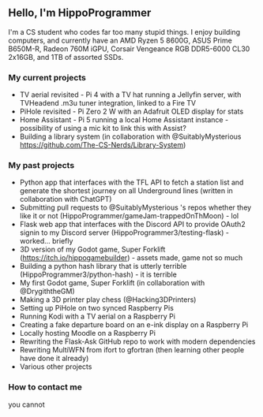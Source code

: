 ## Hello, I'm HippoProgrammer
I'm a CS student who codes far too many stupid things.
I enjoy building computers, and currently have an AMD Ryzen 5 8600G, ASUS Prime B650M-R,  Radeon 760M iGPU, Corsair Vengeance RGB DDR5-6000 CL30 2x16GB, and 1TB of assorted SSDs.

### My current projects
* TV aerial revisited - Pi 4 with a TV hat running a Jellyfin server, with TVHeadend .m3u tuner integration, linked to a Fire TV
* PiHole revisited - Pi Zero 2 W with an Adafruit OLED display for stats
* Home Assistant - Pi 5 running a local Home Assistant instance - possibility of using a mic kit to link this with Assist?
* Building a library system (in collaboration with @SuitablyMysterious https://github.com/The-CS-Nerds/Library-System)

### My past projects
* Python app that interfaces with the TFL API to fetch a station list and generate the shortest journey on all Underground lines (written in collaboration with ChatGPT)
* Submitting pull requests to @SuitablyMysterious 's repos whether they like it or not (HippoProgrammer/gameJam-trappedOnThMoon) - lol
* Flask web app that interfaces with the Discord API to provide OAuth2 signin to my Discord server (HippoProgrammer3/testing-flask) - worked... briefly
* 3D version of my Godot game, Super Forklift (https://itch.io/hippogamebuilder) - assets made, game not so much
* Building a python hash library that is utterly terrible (HippoProgrammer3/python-hash) - it is terrible
* My first Godot game, Super Forklift (in collaboration with @DrygiththeGM)
* Making a 3D printer play chess (@Hacking3DPrinters)
* Setting up PiHole on two synced Raspberry Pis
* Running Kodi with a TV aerial on a Raspberry Pi
* Creating a fake departure board on an e-ink display on a Raspberry Pi
* Locally hosting Moodle on a Raspberry Pi
* Rewriting the Flask-Ask GitHub repo to work with modern dependencies
* Rewriting MultiWFN from ifort to gfortran (then learning other people have done it already)
* Various other projects

### How to contact me
you cannot
